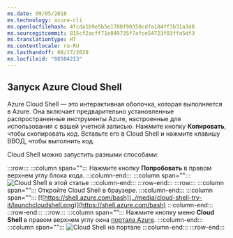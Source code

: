 ```yaml
---
ms.date: 09/05/2018
ms.technology: azure-cli
ms.openlocfilehash: 4fcda1b9e5b5e1788f90350cdfa184ff3b31a3d8
ms.sourcegitcommit: 815cf2acff71e849735f7afce54723f03ffa5df3
ms.translationtype: HT
ms.contentlocale: ru-RU
ms.lasthandoff: 08/17/2020
ms.locfileid: "88504213"
---
```

## <a name="launch-azure-cloud-shell"></a>Запуск Azure Cloud Shell

Azure Cloud Shell — это интерактивная оболочка, которая выполняется в Azure. Она включает предварительно установленные распространенные инструменты Azure, настроенные для использования с вашей учетной записью. Нажмите кнопку **Копировать**, чтобы скопировать код. Вставьте его в Cloud Shell и нажмите клавишу ВВОД, чтобы выполнить код.  

Cloud Shell можно запустить разными способами:

:::row:::
   :::column span="":::
      Нажмите кнопку **Попробовать** в правом верхнем углу блока кода.
   :::column-end:::
   :::column span="":::
      ![Cloud Shell в этой статье](../media/cloud-shell-try-it/cli-try-it.png)
   :::column-end:::
:::row-end:::
:::row:::
   :::column span="":::
      Откройте Cloud Shell в браузере. 
   :::column-end:::
   :::column span="":::
      [![https://shell.azure.com/bash](../media/cloud-shell-try-it/launchcloudshell.png)](https://shell.azure.com/bash)
   :::column-end:::
:::row-end:::
:::row:::
   :::column span="":::
      Нажмите кнопку меню **Cloud Shell** в правом верхнем углу окна [портала Azure](https://portal.azure.com).
   :::column-end:::
   :::column span="":::
      ![Cloud Shell на портале](../media/cloud-shell-try-it/cloud-shell-menu.png)
   :::column-end:::
:::row-end:::
